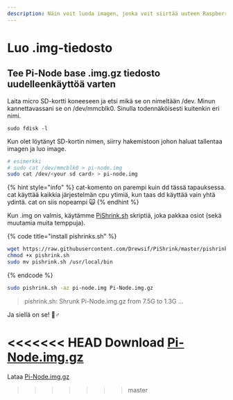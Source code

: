 ```yaml
---
description: Näin voit luoda imagen, jonka voit siirtää uuteen Raspberry Pi:hin
---
```


# Luo .img-tiedosto

## Tee Pi-Node base .img.gz tiedosto uudelleenkäyttöä varten

Laita micro SD-kortti koneeseen ja etsi mikä se on nimeltään /dev. Minun kannettavassani se on /dev/mmcblk0. Sinulla todennäköisesti kuitenkin eri nimi.

```text
sudo fdisk -l
```

Kun olet löytänyt SD-kortin nimen, siirry hakemistoon johon haluat tallentaa imagen ja luo image.

```bash
# esimerkki
# sudo cat /dev/mmcblk0 > pi-node.img
sudo cat /dev/<your sd card> > pi-node.img
```

{% hint style="info" %}
cat-komento on parempi kuin dd tässä tapauksessa. cat käyttää kaikkia järjestelmän cpu ytimiä, kun taas dd käyttää vain yhtä ydintä. cat on siis nopeampi 🙀
{% endhint %}

Kun .img on valmis, käytämme [PiShrink.sh](https://github.com/Drewsif/PiShrink) skriptiä, joka pakkaa osiot \(sekä muutamia muita temppuja\).

{% code title="install pishrinks.sh" %}
```bash
wget https://raw.githubusercontent.com/Drewsif/PiShrink/master/pishrink.sh
chmod +x pishrink.sh
sudo mv pishrink.sh /usr/local/bin
```
{% endcode %}

```bash
sudo pishrink.sh -az pi-node.img Pi-Node.img.gz
```

> pishrink.sh: Shrunk Pi-Node.img.gz from 7.5G to 1.3G ...

Ja siellä on se! 🧙♂

<<<<<<< HEAD
Download [Pi-Node.img.gz](https://mainnet.adamantium.online/Pi-Node.img.gz)
=======
Lataa [Pi-Node.img.gz](https://mainnet.adamantium.online/Pi-Node.img.gz)
>>>>>>> master

